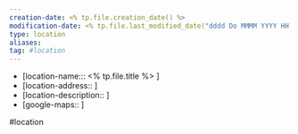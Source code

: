```yaml
---
creation-date: <% tp.file.creation_date() %> 
modification-date: <% tp.file.last_modified_date("dddd Do MMMM YYYY HH:mm:ss") %>
type: location
aliases: 
tag: #location
---
```


- [location-name::: <% tp.file.title %>  ]
- [location-address:: ]
- [location-description:: ]
- [google-maps:: ]



#location